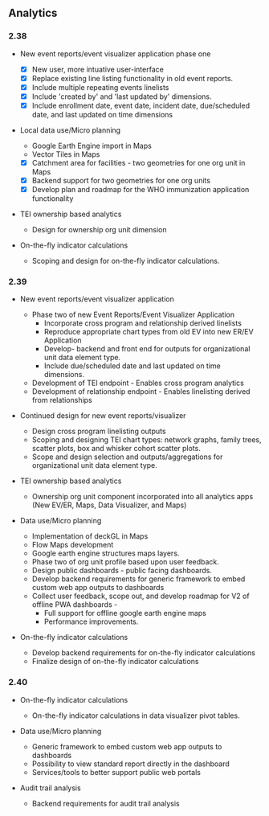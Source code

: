 ## Analytics

### 2.38

-   New event reports/event visualizer application phase one

    -  [x] New user, more intuative user-interface
    -  [x] Replace existing line listing functionality in old event reports.
    -  [x] Include multiple repeating events linelists
    -  [x] Include 'created by' and 'last updated by' dimensions. 
    -  [x] Include enrollment date, event date, incident date, due/scheduled date, and last updated on time dimensions

-   Local data use/Micro planning

    -   Google Earth Engine import in Maps
    -   Vector Tiles in Maps
    -   [x] Catchment area for facilities - two geometries for one org unit in Maps
    -   [x] Backend support for two geometries for one org units
    -   [x] Develop plan and roadmap for the WHO immunization application functionality

-   TEI ownership based analytics

    -   Design for ownership org unit dimension

-   On-the-fly indicator calculations

    -   Scoping and design for on-the-fly indicator calculations.

### 2.39

-   New event reports/event visualizer application

    -   Phase two of new Event Reports/Event Visualizer Application
        -   Incorporate cross program and relationship derived linelists
        -   Reproduce appropriate chart types from old EV into new ER/EV Application
        -   Develop- backend and front end for outputs for organizational unit data element type.
        -   Include due/scheduled date and last updated on time dimensions. 
    -    Development of TEI endpoint - Enables cross program analytics
    -    Development of relationship endpoint - Enables linelisting derived from relationships

-  Continued design for new event reports/visualizer
    -   Design cross program linelisting outputs
    -   Scoping and designing TEI chart types: network graphs, family trees, scatter plots, box and whisker cohort scatter plots.
    -   Scope and design selection and outputs/aggregations for organizational unit data element type.

-   TEI ownership based analytics

    -   Ownership org unit component incorporated into all analytics apps (New EV/ER, Maps, Data Visualizer, and Maps)

-   Data use/Micro planning

    -   Implementation of deckGL in Maps
    -   Flow Maps development
    -   Google earth engine structures maps layers.
    -   Phase two of org unit profile based upon user feedback.
    -   Design public dashboards - public facing dashboards.
    -   Develop backend requirements for generic framework to embed custom web app outputs to dashboards
    -   Collect user feedback, scope out, and develop roadmap for V2 of offline PWA dashboards -
        -   Full support for offline google earth engine maps
        -   Performance improvements.

-   On-the-fly indicator calculations

    -   Develop backend requirements for on-the-fly indicator calculations
    -   Finalize design of on-the-fly indicator calculations

### 2.40

-   On-the-fly indicator calculations

    -   On-the-fly indicator calculations in data visualizer pivot tables.

-   Data use/Micro planning

    -   Generic framework to embed custom web app outputs to dashboards
    -   Possibility to view standard report directly in the dashboard
    -   Services/tools to better support public web portals

-   Audit trail analysis

    -   Backend requirements for audit trail analysis
